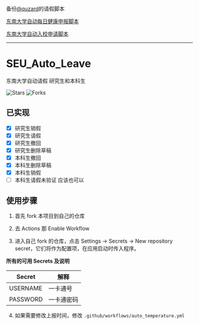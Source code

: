 备份[@quzard](https://github.com/quzard)的请假脚本

[东南大学自动每日健康申报脚本](https://github.com/zgzhengSEU/SEU-Auto-Health-Declaration)

[东南大学自动入校申请脚本](https://github.com/zgzhengSEU/SEU_Auto_Admission_BackUp)

-----------

# SEU_Auto_Leave
东南大学自动请假 研究生和本科生

![Stars](https://img.shields.io/github/stars/quzard/SEU_Auto_Leave.svg)
![Forks](https://img.shields.io/github/forks/quzard/SEU_Auto_Leave.svg)

## 已实现

- [x] 研究生销假
- [x] 研究生请假
- [x] 研究生撤回
- [x] 研究生删除草稿
- [x] 本科生撤回
- [x] 本科生删除草稿
- [x] 本科生销假
- [ ] 本科生请假未验证 应该也可以

## 使用步骤

1. 首先 fork 本项目到自己的仓库

2. 去 Actions 那 Enable Workflow

3. 进入自己 fork 的仓库，点击 Settings -> Secrets -> New repository secret，它们将作为配置项，在应用启动时传入程序。

**所有的可用 Secrets 及说明**

| Secret     | 解释                                                         |
| ---------- | ------------------------------------------------------------ |
| USERNAME   | 一卡通号                                                     |
| PASSWORD   | 一卡通密码                                                   |

4. 如果需要修改上报时间，修改 `.github/workflows/auto_temperature.yml`

